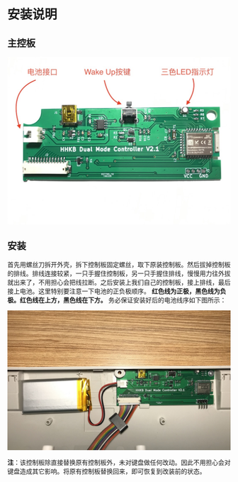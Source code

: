 # 安装说明
## 主控板
![Controller PCBA](../images/controller_V2.1.JPG)
## 安装
首先用螺丝刀拆开外壳，拆下控制板固定螺丝，取下原装控制板。然后拔掉控制板的排线。排线连接较紧，一只手握住控制板，另一只手握住排线，慢慢用力往外拔就出来了，不用担心会把线拉断。之后安装上我们自己的控制板，接上排线，最后接上电池。这里特别要注意一下电池的正负极顺序。
**红色线为正极，黑色线为负极。红色线在上方，黑色线在下方。** 务必保证安装好后的电池线序如下图所示：

![install](../images/install.JPG)

**注**：该控制板除直接替换原有控制板外，未对键盘做任何改动。因此不用担心会对键盘造成其它影响。将原有控制板替换回来，即可恢复到改装前的状态。